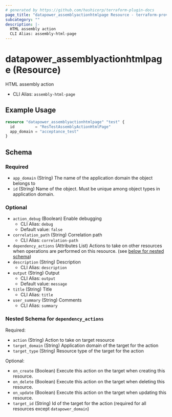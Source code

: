 ```yaml
---
# generated by https://github.com/hashicorp/terraform-plugin-docs
page_title: "datapower_assemblyactionhtmlpage Resource - terraform-provider-datapower"
subcategory: ""
description: |-
  HTML assembly action
  CLI Alias: assembly-html-page
---
```


# datapower_assemblyactionhtmlpage (Resource)

HTML assembly action
  - CLI Alias: `assembly-html-page`

## Example Usage

```terraform
resource "datapower_assemblyactionhtmlpage" "test" {
  id         = "ResTestAssemblyActionHtmlPage"
  app_domain = "acceptance_test"
}
```

<!-- schema generated by tfplugindocs -->
## Schema

### Required

- `app_domain` (String) The name of the application domain the object belongs to
- `id` (String) Name of the object. Must be unique among object types in application domain.

### Optional

- `action_debug` (Boolean) Enable debugging
  - CLI Alias: `debug`
  - Default value: `false`
- `correlation_path` (String) Correlation path
  - CLI Alias: `correlation-path`
- `dependency_actions` (Attributes List) Actions to take on other resources when operations are performed on this resource. (see [below for nested schema](#nestedatt--dependency_actions))
- `description` (String) Description
  - CLI Alias: `description`
- `output` (String) Output
  - CLI Alias: `output`
  - Default value: `message`
- `title` (String) Title
  - CLI Alias: `title`
- `user_summary` (String) Comments
  - CLI Alias: `summary`

<a id="nestedatt--dependency_actions"></a>
### Nested Schema for `dependency_actions`

Required:

- `action` (String) Action to take on target resource
- `target_domain` (String) Application domain of the target for the action
- `target_type` (String) Resource type of the target for the action

Optional:

- `on_create` (Boolean) Execute this action on the target when creating this resource.
- `on_delete` (Boolean) Execute this action on the target when deleting this resource.
- `on_update` (Boolean) Execute this action on the target when updating this resource.
- `target_id` (String) Id of the target for the action (required for all resources except `datapower_domain`)
